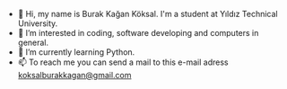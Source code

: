 - 👋 Hi, my name is Burak Kağan Köksal. I'm a student at Yıldız Technical University.
- 👀 I’m interested in coding, software developing and computers in general.
- 🌱 I’m currently learning Python.
- 📫 To reach me you can send a mail to this e-mail adress koksalburakkagan@gmail.com
